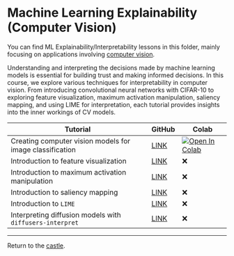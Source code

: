 # Machine Learning Explainability (Computer Vision)

You can find ML Explainability/Interpretability lessons in this folder, mainly focusing on applications involving [computer vision](../../ML-Explainability/CV).

Understanding and interpreting the decisions made by machine learning models is essential for building trust and making informed decisions. In this course, we explore various techniques for interpretability in computer vision. From introducing convolutional neural networks with CIFAR-10 to exploring feature visualization, maximum activation manipulation, saliency mapping, and using LIME for interpretation, each tutorial provides insights into the inner workings of CV models.

| Tutorial                                                 | GitHub                                                                                                                                                                         | Colab |
|----------------------------------------------------------|-----------------------------------------------------------------------------------------------------------------------------------------------------------------------------|-------|
| Creating computer vision models for image classification                     | <a href="https://github.com/Nkluge-correa/TeenyTinyCastle/blob/master/ML-Explainability/CV/CNN_model_maker.ipynb" target="_blank">LINK</a>                | <a href="https://colab.research.google.com/drive/1-0TkvCFAtmxnt8DOZVKDsTLw3fQa5Mb3" target="_blank"><img src="https://colab.research.google.com/assets/colab-badge.svg" alt="Open In Colab"></a>     |
| Introduction to feature visualization                    | <a href="https://github.com/Nkluge-correa/TeenyTinyCastle/blob/master/ML-Explainability/CV/CNN_feature_visualization.ipynb" target="_blank">LINK</a>      | ❌     |
| Introduction to maximum activation manipulation          | <a href="https://github.com/Nkluge-correa/TeenyTinyCastle/blob/master/ML-Explainability/CV/CNN_activation_maximization.ipynb" target="_blank">LINK</a>    | ❌     |
| Introduction to  saliency mapping                        | <a href="https://github.com/Nkluge-correa/TeenyTinyCastle/blob/master/ML-Explainability/CV/CNN_attribution_maps.ipynb" target="_blank">LINK</a>           | ❌     |
| Introduction to `LIME`                                   | <a href="https://github.com/Nkluge-correa/TeenyTinyCastle/blob/master/ML-Explainability/CV/CNN_attribution_maps_with_LIME.ipynb" target="_blank">LINK</a> | ❌     |
| Interpreting diffusion models with `diffusers-interpret` | <a href="https://github.com/Nkluge-correa/TeenyTinyCastle/blob/master/ML-Explainability/CV/diffusion_interpreter.ipynb" target="_blank">LINK</a>          | ❌     |

---

Return to the [castle](https://github.com/Nkluge-correa/TeenyTinyCastle).
